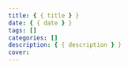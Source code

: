 ```yaml
---
title: { { title } }
date: { { date } }
tags: []
categories: []
description: { { description } }
cover:
---
```

